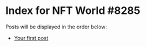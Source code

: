 # Index for NFT World #8285
Posts will be displayed in the order below:

- [Your first post](./001-first.md)

